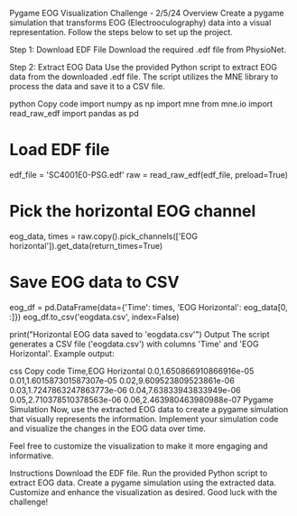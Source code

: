 Pygame EOG Visualization Challenge - 2/5/24
Overview
Create a pygame simulation that transforms EOG (Electrooculography) data into a visual representation. Follow the steps below to set up the project.

Step 1: Download EDF File
Download the required .edf file from PhysioNet.

Step 2: Extract EOG Data
Use the provided Python script to extract EOG data from the downloaded .edf file. The script utilizes the MNE library to process the data and save it to a CSV file.

python
Copy code
import numpy as np
import mne
from mne.io import read_raw_edf
import pandas as pd

# Load EDF file
edf_file = 'SC4001E0-PSG.edf'
raw = read_raw_edf(edf_file, preload=True)

# Pick the horizontal EOG channel
eog_data, times = raw.copy().pick_channels(['EOG horizontal']).get_data(return_times=True)

# Save EOG data to CSV
eog_df = pd.DataFrame(data={'Time': times, 'EOG Horizontal': eog_data[0, :]})
eog_df.to_csv('eogdata.csv', index=False)

print("Horizontal EOG data saved to 'eogdata.csv'")
Output
The script generates a CSV file ('eogdata.csv') with columns 'Time' and 'EOG Horizontal'. Example output:

css
Copy code
Time,EOG Horizontal
0.0,1.650866910866916e-05
0.01,1.601587301587307e-05
0.02,9.609523809523861e-06
0.03,1.7247863247863773e-06
0.04,7.63833943833949e-06
0.05,2.710378510378563e-06
0.06,2.463980463980988e-07
Pygame Simulation
Now, use the extracted EOG data to create a pygame simulation that visually represents the information. Implement your simulation code and visualize the changes in the EOG data over time.

Feel free to customize the visualization to make it more engaging and informative.

Instructions
Download the EDF file.
Run the provided Python script to extract EOG data.
Create a pygame simulation using the extracted data.
Customize and enhance the visualization as desired.
Good luck with the challenge!

